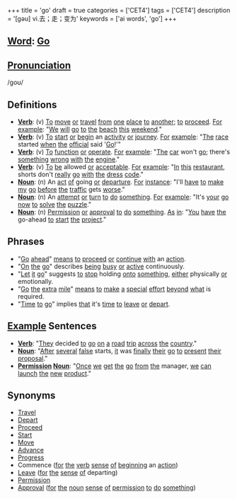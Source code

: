 +++
title = 'go'
draft = true
categories = ['CET4']
tags = ['CET4']
description = '[gəu] vi.去；走；变为'
keywords = ['ai words', 'go']
+++

## [Word](/post/word/): [Go](/post/go/)

## [Pronunciation](/post/pronunciation/)
/ɡoʊ/

## Definitions
- **[Verb](/post/verb/)**: (v) [To](/post/to/) [move](/post/move/) [or](/post/or/) [travel](/post/travel/) [from](/post/from/) [one](/post/one/) [place](/post/place/) [to](/post/to/) [another](/post/another/); [to](/post/to/) [proceed](/post/proceed/). [For](/post/for/) [example](/post/example/): "[We](/post/we/) [will](/post/will/) [go](/post/go/) [to](/post/to/) [the](/post/the/) [beach](/post/beach/) [this](/post/this/) [weekend](/post/weekend/)."
- **[Verb](/post/verb/)**: (v) [To](/post/to/) [start](/post/start/) [or](/post/or/) [begin](/post/begin/) an [activity](/post/activity/) [or](/post/or/) [journey](/post/journey/). [For](/post/for/) [example](/post/example/): "[The](/post/the/) [race](/post/race/) started [when](/post/when/) [the](/post/the/) [official](/post/official/) said '[Go](/post/go/)!'"
- **[Verb](/post/verb/)**: (v) [To](/post/to/) [function](/post/function/) [or](/post/or/) [operate](/post/operate/). [For](/post/for/) [example](/post/example/): "[The](/post/the/) [car](/post/car/) won't [go](/post/go/); there's [something](/post/something/) [wrong](/post/wrong/) [with](/post/with/) [the](/post/the/) [engine](/post/engine/)."
- **[Verb](/post/verb/)**: (v) [To](/post/to/) [be](/post/be/) allowed [or](/post/or/) [acceptable](/post/acceptable/). [For](/post/for/) [example](/post/example/): "[In](/post/in/) [this](/post/this/) [restaurant](/post/restaurant/), shorts don't [really](/post/really/) [go](/post/go/) [with](/post/with/) [the](/post/the/) [dress](/post/dress/) [code](/post/code/)."
- **[Noun](/post/noun/)**: (n) An [act](/post/act/) [of](/post/of/) going [or](/post/or/) [departure](/post/departure/). [For](/post/for/) [instance](/post/instance/): "I'll [have](/post/have/) [to](/post/to/) [make](/post/make/) [my](/post/my/) [go](/post/go/) [before](/post/before/) [the](/post/the/) [traffic](/post/traffic/) gets [worse](/post/worse/)."
- **[Noun](/post/noun/)**: (n) An [attempt](/post/attempt/) [or](/post/or/) [turn](/post/turn/) [to](/post/to/) [do](/post/do/) [something](/post/something/). [For](/post/for/) [example](/post/example/): "It's [your](/post/your/) [go](/post/go/) [now](/post/now/) [to](/post/to/) [solve](/post/solve/) [the](/post/the/) [puzzle](/post/puzzle/)."
- **[Noun](/post/noun/)**: (n) [Permission](/post/permission/) [or](/post/or/) [approval](/post/approval/) [to](/post/to/) [do](/post/do/) [something](/post/something/). [As](/post/as/) [in](/post/in/): "[You](/post/you/) [have](/post/have/) [the](/post/the/) go-ahead [to](/post/to/) [start](/post/start/) [the](/post/the/) [project](/post/project/)."

## Phrases
- "[Go](/post/go/) [ahead](/post/ahead/)" [means](/post/means/) [to](/post/to/) [proceed](/post/proceed/) [or](/post/or/) [continue](/post/continue/) [with](/post/with/) an [action](/post/action/).
- "[On](/post/on/) [the](/post/the/) [go](/post/go/)" describes [being](/post/being/) [busy](/post/busy/) [or](/post/or/) [active](/post/active/) continuously.
- "[Let](/post/let/) [it](/post/it/) [go](/post/go/)" suggests [to](/post/to/) [stop](/post/stop/) holding [onto](/post/onto/) [something](/post/something/), [either](/post/either/) physically [or](/post/or/) emotionally.
- "[Go](/post/go/) [the](/post/the/) [extra](/post/extra/) [mile](/post/mile/)" [means](/post/means/) [to](/post/to/) [make](/post/make/) [a](/post/a/) [special](/post/special/) [effort](/post/effort/) [beyond](/post/beyond/) [what](/post/what/) is required.
- "[Time](/post/time/) [to](/post/to/) [go](/post/go/)" implies [that](/post/that/) it's [time](/post/time/) [to](/post/to/) [leave](/post/leave/) [or](/post/or/) [depart](/post/depart/).

## [Example](/post/example/) Sentences
- **[Verb](/post/verb/)**: "[They](/post/they/) decided [to](/post/to/) [go](/post/go/) [on](/post/on/) [a](/post/a/) [road](/post/road/) [trip](/post/trip/) [across](/post/across/) [the](/post/the/) [country](/post/country/)."
- **[Noun](/post/noun/)**: "[After](/post/after/) [several](/post/several/) [false](/post/false/) starts, [it](/post/it/) was [finally](/post/finally/) [their](/post/their/) [go](/post/go/) [to](/post/to/) [present](/post/present/) [their](/post/their/) [proposal](/post/proposal/)."
- **[Permission](/post/permission/) [Noun](/post/noun/)**: "[Once](/post/once/) [we](/post/we/) [get](/post/get/) [the](/post/the/) [go](/post/go/) [from](/post/from/) [the](/post/the/) manager, [we](/post/we/) [can](/post/can/) [launch](/post/launch/) [the](/post/the/) [new](/post/new/) [product](/post/product/)."

## Synonyms
- [Travel](/post/travel/)
- [Depart](/post/depart/)
- [Proceed](/post/proceed/)
- [Start](/post/start/)
- [Move](/post/move/)
- [Advance](/post/advance/)
- [Progress](/post/progress/)
- Commence ([for](/post/for/) [the](/post/the/) [verb](/post/verb/) [sense](/post/sense/) [of](/post/of/) [beginning](/post/beginning/) an [action](/post/action/))
- [Leave](/post/leave/) ([for](/post/for/) [the](/post/the/) [sense](/post/sense/) [of](/post/of/) departing)
- [Permission](/post/permission/)
- [Approval](/post/approval/) ([for](/post/for/) [the](/post/the/) [noun](/post/noun/) [sense](/post/sense/) [of](/post/of/) [permission](/post/permission/) [to](/post/to/) [do](/post/do/) [something](/post/something/))

